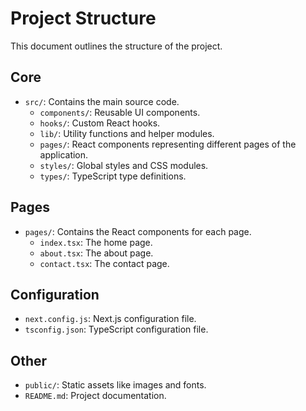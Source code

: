 # Project Structure

This document outlines the structure of the project.

## Core

-   `src/`: Contains the main source code.
    -   `components/`: Reusable UI components.
    -   `hooks/`: Custom React hooks.
    -   `lib/`: Utility functions and helper modules.
    -   `pages/`: React components representing different pages of the application.
    -   `styles/`: Global styles and CSS modules.
    -   `types/`: TypeScript type definitions.

## Pages

-   `pages/`: Contains the React components for each page.
    -   `index.tsx`: The home page.
    -   `about.tsx`: The about page.
    -   `contact.tsx`: The contact page.

## Configuration

-   `next.config.js`: Next.js configuration file.
-   `tsconfig.json`: TypeScript configuration file.

## Other

-   `public/`: Static assets like images and fonts.
-   `README.md`: Project documentation.
